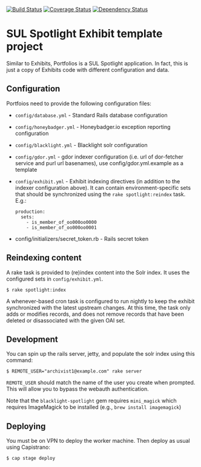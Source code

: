 [![Build Status](https://travis-ci.org/sul-dlss/portfolios.svg)](https://travis-ci.org/sul-dlss/portfolios) [![Coverage Status](https://coveralls.io/repos/sul-dlss/portfolios/badge.svg?branch=master&service=github)](https://coveralls.io/github/sul-dlss/portfolios?branch=master) [![Dependency Status](https://gemnasium.com/sul-dlss/portfolios.svg)](https://gemnasium.com/sul-dlss/portfolios)

# SUL Spotlight Exhibit template project

Similar to Exhibits, Portfolios is a SUL Spotlight application. In fact, this is just a copy of Exhibits code with different configuration and data.

## Configuration

Portfoios need to provide the following configuration files:

* `config/database.yml` - Standard Rails database configuration
* `config/honeybadger.yml` - Honeybadger.io exception reporting configuration
* `config/blacklight.yml` - Blacklight solr configuration
* `config/gdor.yml` - gdor indexer configuration (i.e. url of dor-fetcher service and purl url basenames), use config/gdor.yml.example as a template
* `config/exhibit.yml` - Exhibit indexing directives (in addition to the indexer configuration above). It can contain environment-specific sets that should be synchronized using the `rake spotlight:reindex` task. E.g.:
    ```
    production:
      sets:
        - is_member_of_oo000oo0000
        - is_member_of_oo000oo0001
    ```

* config/initializers/secret_token.rb - Rails secret token

## Reindexing content

A rake task is provided to (re)index content into the Solr index. It uses the configured sets in `config/exhibit.yml`.

```console
$ rake spotlight:index
```

A whenever-based cron task is configured to run nightly to keep the exhibit synchronized with the latest upstream changes. At this time, the task only adds or modifies records, and does not remove records that have been deleted or disassociated with the given OAI set.

## Development

You can spin up the rails server, jetty, and populate the solr index using this command:

```console
$ REMOTE_USER="archivist1@example.com" rake server
```

`REMOTE_USER` should match the name of the user you create when prompted. This will allow you to bypass the webauth authentication.

Note that the `blacklight-spotlight` gem requires `mini_magick` which requires ImageMagick to be installed (e.g., `brew install imagemagick`)

## Deploying

You must be on VPN to deploy the worker machine.  Then deploy as usual using Capistrano:

```console
$ cap stage deploy
```
